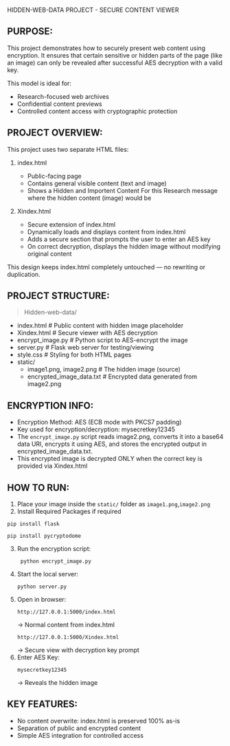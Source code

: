   HIDDEN-WEB-DATA PROJECT - SECURE CONTENT VIEWER

PURPOSE:
-----------
This project demonstrates how to securely present web content using encryption.
It ensures that certain sensitive or hidden parts of the page (like an image)
can only be revealed after successful AES decryption with a valid key.

This model is ideal for:
- Research-focused web archives
- Confidential content previews
- Controlled content access with cryptographic protection


PROJECT OVERVIEW:
---------------------
This project uses two separate HTML files:

1. index.html
   - Public-facing page
   - Contains general visible content (text and image)
   - Shows a Hidden and Importent Content For this Research message where the hidden content (image) would be

2. Xindex.html
   - Secure extension of index.html
   - Dynamically loads and displays content from index.html
   - Adds a secure section that prompts the user to enter an AES key
   - On correct decryption, displays the hidden image without modifying original content

This design keeps index.html completely untouched — no rewriting or duplication.


PROJECT STRUCTURE:
---------------------
> Hidden-web-data/
  - index.html                  # Public content with hidden image placeholder
  - Xindex.html                 # Secure viewer with AES decryption
  - encrypt_image.py            # Python script to AES-encrypt the image
  - server.py                   # Flask web server for testing/viewing
  - style.css                   # Styling for both HTML pages
  - static/
    - image1.png, image2.png    # The hidden image (source)
    - encrypted_image_data.txt  # Encrypted data generated from image2.png


ENCRYPTION INFO:
-------------------
- Encryption Method: AES (ECB mode with PKCS7 padding)
- Key used for encryption/decryption: mysecretkey12345
- The `encrypt_image.py` script reads image2.png, converts it into a base64 data URI,
  encrypts it using AES, and stores the encrypted output in encrypted_image_data.txt.
- This encrypted image is decrypted ONLY when the correct key is provided via Xindex.html


HOW TO RUN:
--------------
1. Place your image inside the `static/` folder as `image1.png`,`image2.png`
2.  Install Required Packages if required 
   ```
   pip install flask
   ```
   ```
   pip install pycryptodome
   ```
3. Run the encryption script:
   ```
    python encrypt_image.py
   ```
4. Start the local server:
   ```
   python server.py
   ```
5. Open in browser:
   ```
   http://127.0.0.1:5000/index.html
   ```
   → Normal content from index.html
   ```
   http://127.0.0.1:5000/Xindex.html
   ```
   → Secure view with decryption key prompt
6. Enter AES Key:
   ```
   mysecretkey12345
   ```
   → Reveals the hidden image

KEY FEATURES:
----------------
- No content overwrite: index.html is preserved 100% as-is
- Separation of public and encrypted content
- Simple AES integration for controlled access

